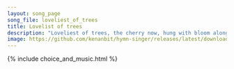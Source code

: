 ```yaml
---
layout: song_page
song_file: loveliest_of_trees
title: Lovelist of trees
description: "Loveliest of trees, the cherry now, hung with bloom along the bough, it stands about the woodland ride wearing white for Eastertide.  Now of my threes... secular 4part acapella 3verse musicbyother textbyother spring"
image: https://github.com/kenanbit/hymn-singer/releases/latest/download/loveliest_of_trees-trad.png
---
```


{% include choice_and_music.html %}
